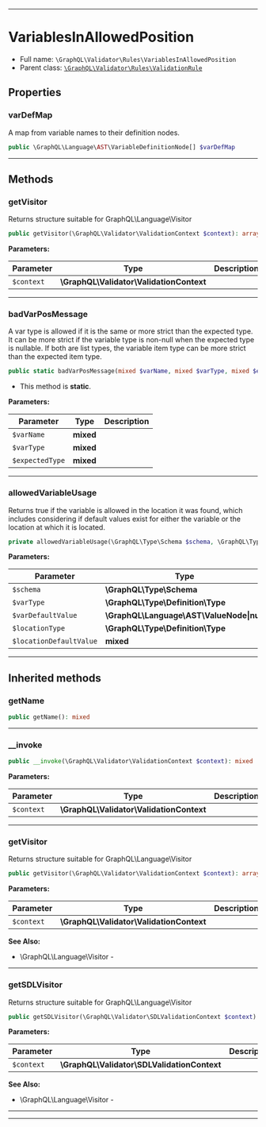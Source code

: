***

# VariablesInAllowedPosition





* Full name: `\GraphQL\Validator\Rules\VariablesInAllowedPosition`
* Parent class: [`\GraphQL\Validator\Rules\ValidationRule`](./ValidationRule.md)



## Properties


### varDefMap

A map from variable names to their definition nodes.

```php
public \GraphQL\Language\AST\VariableDefinitionNode[] $varDefMap
```






***

## Methods


### getVisitor

Returns structure suitable for GraphQL\Language\Visitor

```php
public getVisitor(\GraphQL\Validator\ValidationContext $context): array
```








**Parameters:**

| Parameter | Type | Description |
|-----------|------|-------------|
| `$context` | **\GraphQL\Validator\ValidationContext** |  |




***

### badVarPosMessage

A var type is allowed if it is the same or more strict than the expected
type. It can be more strict if the variable type is non-null when the
expected type is nullable. If both are list types, the variable item type can
be more strict than the expected item type.

```php
public static badVarPosMessage(mixed $varName, mixed $varType, mixed $expectedType): mixed
```



* This method is **static**.




**Parameters:**

| Parameter | Type | Description |
|-----------|------|-------------|
| `$varName` | **mixed** |  |
| `$varType` | **mixed** |  |
| `$expectedType` | **mixed** |  |




***

### allowedVariableUsage

Returns true if the variable is allowed in the location it was found,
which includes considering if default values exist for either the variable
or the location at which it is located.

```php
private allowedVariableUsage(\GraphQL\Type\Schema $schema, \GraphQL\Type\Definition\Type $varType, \GraphQL\Language\AST\ValueNode|null $varDefaultValue, \GraphQL\Type\Definition\Type $locationType, mixed $locationDefaultValue): bool
```








**Parameters:**

| Parameter | Type | Description |
|-----------|------|-------------|
| `$schema` | **\GraphQL\Type\Schema** |  |
| `$varType` | **\GraphQL\Type\Definition\Type** |  |
| `$varDefaultValue` | **\GraphQL\Language\AST\ValueNode&#124;null** |  |
| `$locationType` | **\GraphQL\Type\Definition\Type** |  |
| `$locationDefaultValue` | **mixed** |  |




***


## Inherited methods


### getName



```php
public getName(): mixed
```











***

### __invoke



```php
public __invoke(\GraphQL\Validator\ValidationContext $context): mixed
```








**Parameters:**

| Parameter | Type | Description |
|-----------|------|-------------|
| `$context` | **\GraphQL\Validator\ValidationContext** |  |




***

### getVisitor

Returns structure suitable for GraphQL\Language\Visitor

```php
public getVisitor(\GraphQL\Validator\ValidationContext $context): array
```








**Parameters:**

| Parameter | Type | Description |
|-----------|------|-------------|
| `$context` | **\GraphQL\Validator\ValidationContext** |  |



**See Also:**

* \GraphQL\Language\Visitor - 

***

### getSDLVisitor

Returns structure suitable for GraphQL\Language\Visitor

```php
public getSDLVisitor(\GraphQL\Validator\SDLValidationContext $context): array
```








**Parameters:**

| Parameter | Type | Description |
|-----------|------|-------------|
| `$context` | **\GraphQL\Validator\SDLValidationContext** |  |



**See Also:**

* \GraphQL\Language\Visitor - 

***


***

